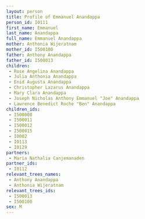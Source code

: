 ```yaml
---
layout: person
title: Profile of Emmanuel Anandappa
person_id: I0111
first_name: Emmanuel
last_name: Anandappa
full_name: Emmanuel Anandappa
mother: Anthonia Wijeratnam
mother_id: I500100
father: Anthony Anandappa
father_id: I500013
children:
 - Rose Angelina Anandappa
 - Julia Anthonia Anandappa
 - Enid Augusta Anandappa
 - Christopher Lazarus Anandappa
 - Mary Clara Anandappa
 - Joseph Nicholas Anthony Emmanuel "Joe" Anandappa
 - Lawrence Benedict Roche "Ben" Anandappa
children_ids:
 - I500008
 - I500011
 - I500012
 - I500015
 - I0002
 - I0113
 - I0129
partners:
 - Maria Nathalia Canjemanaden
partner_ids:
 - I0112
relevant_trees_names:
 - Anthony Anandappa
 - Anthonia Wijeratnam
relevant_trees_ids:
 - I500013
 - I500100
sex: M
---
```



